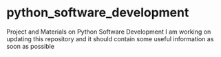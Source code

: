 # python_software_development
Project and Materials on Python Software Development
I am working on updating this repository and it should contain some useful information as soon as possible
